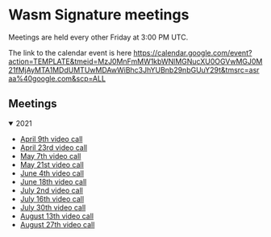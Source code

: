 # Wasm Signature meetings

Meetings are held every other Friday at 3:00 PM UTC.

The link to the calendar event is here https://calendar.google.com/event?action=TEMPLATE&tmeid=MzJ0MnFmMW1kbWNlMGNucXU0OGVwMGJ0M21fMjAyMTA1MDdUMTUwMDAwWiBhc3JhYUBnb29nbGUuY29t&tmsrc=asraa%40google.com&scp=ALL

## Meetings

<details open>
<summary>2021</summary>

  * [April 9th video call](2021/04-09.md)
  * [April 23rd video call](2021/04-23.md)
  * [May 7th video call](2021/05-07.md)
  * [May 21st video call](2021/05-21.md)
  * [June 4th video call](2021/06-04.md)
  * [June 18th video call](2021/06-18.md)
  * [July 2nd video call](2021/07-02.md)
  * [July 16th video call](2021/07-16.md)
  * [July 30th video call](2021/07-30.md)
  * [August 13th video call](2021/08-13.md)
  * [August 27th video call](2021/08-27.md)